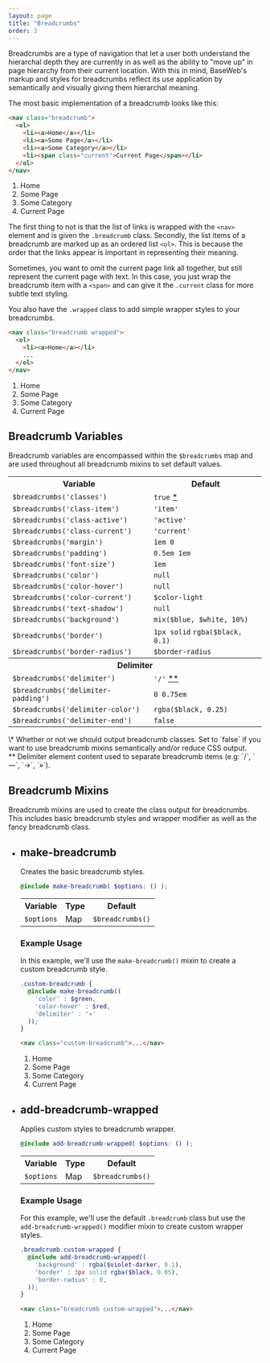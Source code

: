 ```yaml
---
layout: page
title: "Breadcrumbs"
order: 3
---
```


Breadcrumbs are a type of navigation that let a user both understand the hierarchal depth they are currently in as well as the ability to "move up" in page hierarchy from their current location. With this in mind, BaseWeb's markup and styles for breadcrumbs reflect its use application by semantically and visually giving them hierarchal meaning.

The most basic implementation of a breadcrumb looks like this:

```html
<nav class="breadcrumb">
  <ol>
    <li><a>Home</a></li>
    <li><a>Some Page</a></li>
    <li><a>Some Category</a></li>
    <li><span class="current">Current Page</span></li>
  </ol>
</nav>
```

<div class="demo">
  <nav class="breadcrumb">
    <ol>
      <li><a>Home</a></li>
      <li><a>Some Page</a></li>
      <li><a>Some Category</a></li>
      <li><span class="current">Current Page</span></li>
    </ol>
  </nav>
</div>

The first thing to not is that the list of links is wrapped with the `<nav>` element and is given the `.breadcrumb` class. Secondly, the list items of a breadcrumb are marked up as an ordered list `<ol>`. This is because the order that the links appear is important in representing their meaning.

Sometimes, you want to omit the current page link all together, but still represent the current page with text. In this case, you just wrap the breadcrumb item with a `<span>` and can give it the `.current` class for more subtle text styling.

You also have the `.wrapped` class to add simple wrapper styles to your breadcrumbs.

```html
<nav class="breadcrumb wrapped">
  <ol>
    <li><a>Home</a></li>
    ...
  </ol>
</nav>
```

<div class="demo">
  <nav class="breadcrumb wrapped">
    <ol>
      <li><a>Home</a></li>
      <li><a>Some Page</a></li>
      <li><a>Some Category</a></li>
      <li><span class="current">Current Page</span></li>
    </ol>
  </nav>
</div>

<section class="subsection subsection-variables" markdown="1">

# Breadcrumb Variables

Breadcrumb variables are encompassed within the `$breadcrumbs` map and are used throughout all breadcrumb mixins to set default values.

<table class="table table-docs">
  <tr>
    <th>Variable</th>
    <th>Default</th>
  </tr>
  <tr>
    <td><code>$breadcrumbs('classes')</code></td>
    <td><code>true</code> <a href="#var-note-1">*</a></td>
  </tr>
  <tr>
    <td><code>$breadcrumbs('class-item')</code></td>
    <td><code>'item'</code></td>
  </tr>
  <tr>
    <td><code>$breadcrumbs('class-active')</code></td>
    <td><code>'active'</code></td>
  </tr>
  <tr>
    <td><code>$breadcrumbs('class-current')</code></td>
    <td><code>'current'</code></td>
  </tr>
  <tr>
    <td><code>$breadcrumbs('margin')</code></td>
    <td><code>1em 0</code></td>
  </tr>
  <tr>
    <td><code>$breadcrumbs('padding')</code></td>
    <td><code>0.5em 1em</code></td>
  </tr>
  <tr>
    <td><code>$breadcrumbs('font-size')</code></td>
    <td><code>1em</code></td>
  </tr>
  <tr>
    <td><code>$breadcrumbs('color')</code></td>
    <td><code>null</code></td>
  </tr>
  <tr>
    <td><code>$breadcrumbs('color-hover')</code></td>
    <td><code>null</code></td>
  </tr>
  <tr>
    <td><code>$breadcrumbs('color-current')</code></td>
    <td><code>$color-light</code></td>
  </tr>
  <tr>
    <td><code>$breadcrumbs('text-shadow')</code></td>
    <td><code>null</code></td>
  </tr>

  <tr>
    <td><code>$breadcrumbs('background')</code></td>
    <td><code>mix($blue, $white, 10%)</code></td>
  </tr>
  <tr>
    <td><code>$breadcrumbs('border')</code></td>
    <td><code>1px solid</code> <code>rgba($black, 0.1)</code></td>
  </tr>
  <tr>
    <td><code>$breadcrumbs('border-radius')</code></td>
    <td><code>$border-radius</code></td>
  </tr>

  <tr>
    <th colspan="2">Delimiter</th>
  </tr>
  <tr>
    <td><code>$breadcrumbs('delimiter')</code></td>
    <td><code>'/'</code> <a href="#var-note-2">**</a></td>
  </tr>
  <tr>
    <td><code>$breadcrumbs('delimiter-padding')</code></td>
    <td><code>0 0.75em</code></td>
  </tr>
  <tr>
    <td><code>$breadcrumbs('delimiter-color')</code></td>
    <td><code>rgba($black, 0.25)</code></td>
  </tr>
  <tr>
    <td><code>$breadcrumbs('delimiter-end')</code></td>
    <td><code>false</code></td>
  </tr>
</table>

<div class="notice yellow" id="var-note-1" markdown="1">
\* Whether or not we should output breadcrumb classes. Set to `false` if you want to use breadcrumb mixins semantically and/or reduce CSS output.
</div>

<div class="notice yellow" id="var-note-2" markdown="1">
** Delimiter element content used to separate breadcrumb items (e.g: `/`, `—`, `→`, `»`).
</div>

</section>

<section class="subsection subsection-mixins" markdown="1">

# Breadcrumb Mixins

Breadcrumb mixins are used to create the class output for breadcrumbs. This includes basic breadcrumb styles and wrapper modifier as well as the fancy breadcrumb class.

<ul class="list list-docs">

<li markdown="1">

## make-breadcrumb

Creates the basic breadcrumb styles.

```scss
@include make-breadcrumb( $options: () );
```

<table class="table table-docs">
  <tr>
    <th>Variable</th>
    <th>Type</th>
    <th>Default</th>
  </tr>
  <tr>
    <td><code>$options</code></td>
    <td>Map</td>
    <td><code>$breadcrumbs()</code></td>
  </tr>
</table>

### Example Usage

In this example, we'll use the `make-breadcrumb()` mixin to create a custom breadcrumb style.

```scss
.custom-breadcrumb {
  @include make-breadcrumb((
    'color' : $green,
    'color-hover' : $red,
    'delimiter' : '»'
  ));
}
```

```html
<nav class="custom-breadcrumb">...</nav>
```

<div class="demo">
  <nav class="custom-breadcrumb">
    <ol>
      <li><a><span>Home</span></a></li>
      <li><a><span>Some Page</span></a></li>
      <li><a><span>Some Category</span></a></li>
      <li><span class="active item"><span>Current Page</span></span></li>
    </ol>
  </nav>
</div>

</li>

<li markdown="1">

## add-breadcrumb-wrapped

Applies custom styles to breadcrumb wrapper.

```scss
@include add-breadcrumb-wrapped( $options: () );
```

<table class="table table-docs">
  <tr>
    <th>Variable</th>
    <th>Type</th>
    <th>Default</th>
  </tr>
  <tr>
    <td><code>$options</code></td>
    <td>Map</td>
    <td><code>$breadcrumbs()</code></td>
  </tr>
</table>

### Example Usage

For this example, we'll use the default `.breadcrumb` class but use the `add-breadcrumb-wrapped()` modifier mixin to create custom wrapper styles.

```scss
.breadcrumb.custom-wrapped {
  @include add-breadcrumb-wrapped((
    'background' : rgba($violet-darker, 0.1),
    'border' : 3px solid rgba($black, 0.05),
    'border-radius' : 0,
  ));
}
```

```html
<nav class="breadcrumb custom-wrapped">...</nav>
```

<div class="demo">
  <nav class="breadcrumb custom-wrapped">
    <ol>
      <li><a><span>Home</span></a></li>
      <li><a><span>Some Page</span></a></li>
      <li><a><span>Some Category</span></a></li>
      <li><span class="active item"><span>Current Page</span></span></li>
    </ol>
  </nav>
</div>

</li>

</ul>

</section>
